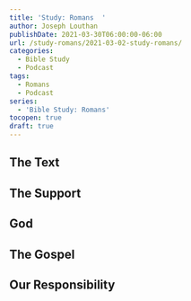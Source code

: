 ```yaml
---
title: 'Study: Romans  '
author: Joseph Louthan
publishDate: 2021-03-30T06:00:00-06:00
url: /study-romans/2021-03-02-study-romans/
categories:
  - Bible Study
  - Podcast
tags:
  - Romans
  - Podcast
series:
  - 'Bible Study: Romans'
tocopen: true
draft: true
---
```

## The Text



## The Support



## God



## The Gospel



## Our Responsibility



